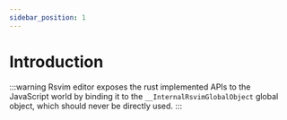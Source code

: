 ```yaml
---
sidebar_position: 1
---
```


# Introduction

:::warning
Rsvim editor exposes the rust implemented APIs to the JavaScript world by binding it to the `__InternalRsvimGlobalObject` global object, which should never be directly used.
:::

